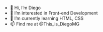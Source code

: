 - 👋 Hi, I’m Diego
- 👀 I’m interested in Front-end Development
- 🌱 I’m currently learning HTML, CSS
- 📫 Find me at @This_is_DiegoMG

<!---
dmg85/dmg85 is a ✨ special ✨ repository because its `README.md` (this file) appears on your GitHub profile.
You can click the Preview link to take a look at your changes.
--->
